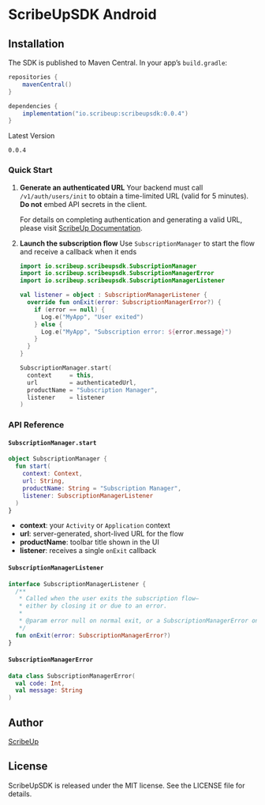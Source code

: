 # ScribeUpSDK Android

## Installation

The SDK is published to Maven Central. In your app’s `build.gradle`:

```gradle
repositories {
    mavenCentral()
}

dependencies {
    implementation("io.scribeup:scribeupsdk:0.0.4")
}
```

Latest Version
```
0.0.4
```

### Quick Start

1. **Generate an authenticated URL**
   Your backend must call `/v1/auth/users/init` to obtain a time-limited URL (valid for 5 minutes). **Do not** embed API secrets in the client.

   For details on completing authentication and generating a valid URL, please visit [ScribeUp Documentation](https://docs.scribeup.io).

2. **Launch the subscription flow**
   Use `SubscriptionManager` to start the flow and receive a callback when it ends

   ```kotlin
   import io.scribeup.scribeupsdk.SubscriptionManager
   import io.scribeup.scribeupsdk.SubscriptionManagerError
   import io.scribeup.scribeupsdk.SubscriptionManagerListener

   val listener = object : SubscriptionManagerListener {
     override fun onExit(error: SubscriptionManagerError?) {
       if (error == null) {
         Log.e("MyApp", "User exited")
       } else {
         Log.e("MyApp", "Subscription error: ${error.message}")
       }
     }
   }

   SubscriptionManager.start(
     context     = this,
     url         = authenticatedUrl,
     productName = "Subscription Manager",
     listener    = listener
   )
   ```


### API Reference

#### `SubscriptionManager.start`

```kotlin
object SubscriptionManager {
  fun start(
    context: Context,
    url: String,
    productName: String = "Subscription Manager",
    listener: SubscriptionManagerListener
  )
}
```

- **context**: your `Activity` or `Application` context
- **url**: server-generated, short-lived URL for the flow
- **productName**: toolbar title shown in the UI
- **listener**: receives a single `onExit` callback

#### `SubscriptionManagerListener`

```kotlin
interface SubscriptionManagerListener {
  /**
   * Called when the user exits the subscription flow—
   * either by closing it or due to an error.
   *
   * @param error null on normal exit, or a SubscriptionManagerError on failure
   */
  fun onExit(error: SubscriptionManagerError?)
}
```

#### `SubscriptionManagerError`

```kotlin
data class SubscriptionManagerError(
  val code: Int,
  val message: String
)
```

## Author

[ScribeUp](https://scribeup.io)

## License
ScribeUpSDK is released under the MIT license. See the LICENSE file for details.